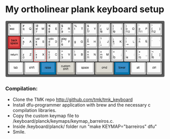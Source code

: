 My ortholinear plank keyboard setup
==================================


![Keyboard layout](https://raw.githubusercontent.com/barreiros/ortholinear/master/keyboard-layout.png)

### Compilation:

* Clone the TMK repo http://github.com/tmk/tmk_keyboard
* Install dfu-programmer application with brew and the necessary c compilation libraries.
* Copy the custom keymap file to /keyboard/planck/keymaps/keymap_barreiros.c.
* Inside /keyboard/planck/ folder run "make KEYMAP="barreiros" dfu"
* Smile.


